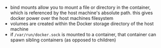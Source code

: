 - bind mounts allow you to mount a file or directory in the container, which is referenced by the host machine's absolute path. this gives docker power over the host machines filesystem
- volumes are created within the Docker storage directory of the host machine
- if `/var/run/docker.sock` is mounted to a container, that container can spawn sibling containers (as opposed to children)
